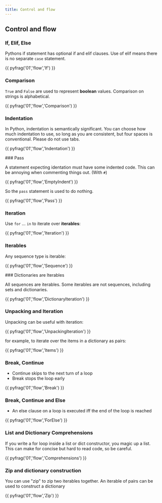 ```yaml
---
title: Control and flow
---
```


## Control and flow

### If, Elif, Else

Pythons if statement has optional if and elif clauses.
Use of elif means there is no separate `case` statement.

{{ pyfrag('01','flow','If') }}

### Comparison

`True` and `False` are used to represent **boolean** values.
Comparison on strings is alphabetical.

{{ pyfrag('01','flow','Comparison') }}

### Indentation

In Python, indentation is semantically significant.
You can choose how much indentation to use, so long as you
are consistent, but four spaces is
conventional. Please do not use tabs.

{{ pyfrag('01','flow','Indentation') }}

### Pass

A statement expecting identation must have some indented code.
This can be annoying when commenting things out. (With `#`)

{{ pyfrag('01','flow','EmptyIndent') }}

So the `pass` statement is used to do nothing.

{{ pyfrag('01','flow','Pass') }}


### Iteration

Use `for` ... `in` to iterate over **iterables**:

{{ pyfrag('01','flow','Iteration') }}

### Iterables

Any sequence type is iterable:

{{ pyfrag('01','flow','Sequence') }}

### Dictionaries are Iterables

All sequences are iterables. Some iterables are not sequences,
including sets and dictionaries.

{{ pyfrag('01','flow','DictionaryIteration') }}

### Unpacking and Iteration

Unpacking can be useful with iteration:

{{ pyfrag('01','flow','UnpackingIteration') }}

for example, to iterate over the items in a dictionary as pairs:

{{ pyfrag('01','flow','Items') }}

### Break, Continue

* Continue skips to the next turn of a loop
* Break stops the loop early

{{ pyfrag('01','flow','Break') }}

### Break, Continue and Else

* An else clause on a loop is executed iff the end of the loop is reached 

{{ pyfrag('01','flow','ForElse') }}

### List and Dictionary Comprehensions

If you write a for loop inside a list or dict constructor, you magic up a list.
This can make for concise but hard to read code, so be careful.

{{ pyfrag('01','flow','Comprehensions') }}

### Zip and dictionary construction

You can use "zip" to zip two iterables together.
An iterable of pairs can be used to construct a dictionary

{{ pyfrag('01','flow','Zip') }}


